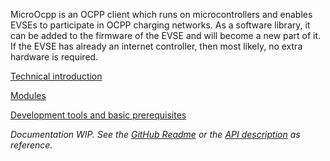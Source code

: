 MicroOcpp is an OCPP client which runs on microcontrollers and enables EVSEs to participate in OCPP charging networks. As a software library, it can be added to the firmware of the EVSE and will become a new part of it. If the EVSE has already an internet controller, then most likely, no extra hardware is required.

[Technical introduction](intro-tech)

[Modules](modules)

[Development tools and basic prerequisites](prerequisites)

<!-- This chapter shows how to kick-start your OCPP project. -->

*Documentation WIP. See the [GitHub Readme](https://github.com/matth-x/MicroOcpp) or the [API description](https://github.com/matth-x/MicroOcpp/blob/master/src/MicroOcpp.h) as reference.*
